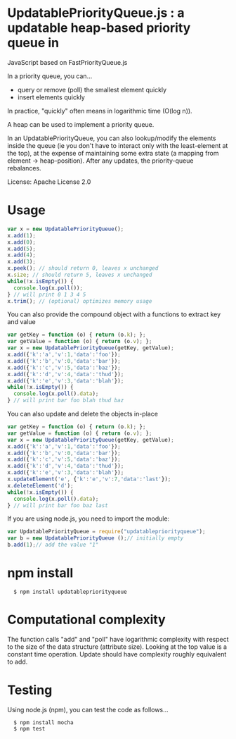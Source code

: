 # UpdatablePriorityQueue.js : a updatable heap-based priority queue in
JavaScript based on FastPriorityQueue.js

In a priority queue, you can...

- query or remove (poll) the smallest element quickly
- insert elements quickly

In practice, "quickly" often means in logarithmic time (O(log n)).

A heap can be used to implement a priority queue.

In an UpdatablePriorityQueue, you can also lookup/modify the elements
inside the queue (ie you don't have to interact only with the
least-element at the top), at the expense of maintaining some extra
state (a mapping from element -> heap-position). After any updates,
the priority-queue rebalances.

License: Apache License 2.0

Usage
===

```javascript
var x = new UpdatablePriorityQueue();
x.add(1);
x.add(0);
x.add(5);
x.add(4);
x.add(3);
x.peek(); // should return 0, leaves x unchanged
x.size; // should return 5, leaves x unchanged
while(!x.isEmpty()) {
  console.log(x.poll());
} // will print 0 1 3 4 5
x.trim(); // (optional) optimizes memory usage
```

You can also provide the compound object with a functions to
extract key and value


```javascript
var getKey = function (o) { return (o.k); };
var getValue = function (o) { return (o.v); };
var x = new UpdatablePriorityQueue(getKey, getValue);
x.add({'k':'a','v':1,'data':'foo'});
x.add({'k':'b','v':0,'data':'bar'});
x.add({'k':'c','v':5,'data':'baz'});
x.add({'k':'d','v':4,'data':'thud'});
x.add({'k':'e','v':3,'data':'blah'});
while(!x.isEmpty()) {
  console.log(x.poll().data);
} // will print bar foo blah thud baz
```

You can also update and delete the objects in-place

```javascript
var getKey = function (o) { return (o.k); };
var getValue = function (o) { return (o.v); };
var x = new UpdatablePriorityQueue(getKey, getValue);
x.add({'k':'a','v':1,'data':'foo'});
x.add({'k':'b','v':0,'data':'bar'});
x.add({'k':'c','v':5,'data':'baz'});
x.add({'k':'d','v':4,'data':'thud'});
x.add({'k':'e','v':3,'data':'blah'});
x.updateElement('e', {'k':'e','v':7,'data':'last'});
x.deleteElement('d');
while(!x.isEmpty()) {
  console.log(x.poll().data);
} // will print bar foo baz last
```

If you are using node.js, you need to import the module:

```javascript
var UpdatablePriorityQueue = require("updatablepriorityqueue");
var b = new UpdatablePriorityQueue ();// initially empty
b.add(1);// add the value "1"
```

npm install
===

      $ npm install updatablepriorityqueue

Computational complexity
===

The function calls "add" and "poll" have logarithmic complexity with respect
to the size of the data structure (attribute size). Looking at the top value
is a constant time operation. Update should have complexity roughly
equivalent to add.


Testing
===

Using node.js (npm), you can test the code as follows...

      $ npm install mocha
      $ npm test
